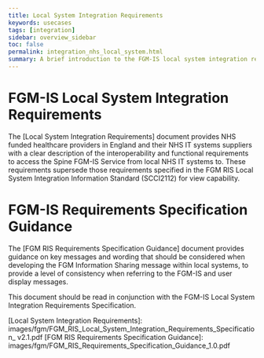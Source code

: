 ```yaml
---
title: Local System Integration Requirements
keywords: usecases
tags: [integration]
sidebar: overview_sidebar
toc: false
permalink: integration_nhs_local_system.html
summary: A brief introduction to the FGM-IS local system integration requirements.
---
```



# FGM-IS Local System Integration Requirements #

The [Local System Integration Requirements] document provides NHS funded healthcare providers in England and their NHS IT systems suppliers with a clear description of the interoperability and functional requirements to access the Spine FGM-IS Service from local NHS IT systems to. These requirements supersede those requirements specified in the FGM RIS Local System Integration Information Standard (SCCI2112) for view capability.

# FGM-IS Requirements Specification Guidance #

The [FGM RIS Requirements Specification Guidance] document provides guidance on key messages and wording that should be considered when developing the FGM Information Sharing message within local systems, to provide a level of consistency when referring to the FGM-IS and user display messages.

This document should be read in conjunction with the FGM-IS Local System Integration Requirements Specification.



[Local System Integration Requirements]: images/fgm/FGM_RIS_Local_System_Integration_Requirements_Specification_ v2.1.pdf
[FGM RIS Requirements Specification Guidance]: images/fgm/FGM_RIS_Requirements_Specification_Guidance_1.0.pdf